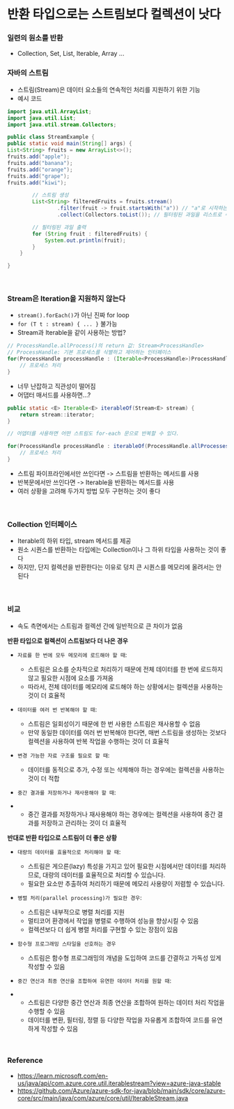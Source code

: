# 반환 타입으로는 스트림보다 컬렉션이 낫다

### 일련의 원소를 반환

-   Collection, Set, List, Iterable, Array ...

### 자바의 스트림

-   스트림(Stream)은 데이터 요소들의 연속적인 처리를 지원하기 위한 기능
-   예시 코드

```java
import java.util.ArrayList;
import java.util.List;
import java.util.stream.Collectors;

public class StreamExample {
public static void main(String[] args) {
List<String> fruits = new ArrayList<>();
fruits.add("apple");
fruits.add("banana");
fruits.add("orange");
fruits.add("grape");
fruits.add("kiwi");

        // 스트림 생성
        List<String> filteredFruits = fruits.stream()
                .filter(fruit -> fruit.startsWith("a")) // "a"로 시작하는 과일만 필터링
                .collect(Collectors.toList()); // 필터링된 과일을 리스트로 수집

        // 필터링된 과일 출력
        for (String fruit : filteredFruits) {
            System.out.println(fruit);
        }
    }

}

```

<br/>

### Stream은 Iteration을 지원하지 않는다

-   `stream().forEach()`가 아닌 진짜 for loop
-   `for (T t : stream) { ... }` 불가능
-   Stream과 Iterable을 같이 사용하는 방법?

```java
// ProcessHandle.allProcess()의 return 값: Stream<ProcessHandle>
// ProcessHandle: 기본 프로세스를 식별하고 제어하는 인터페이스
for(ProcessHandle processHandle : (Iterable<ProcessHandle>)ProcessHandle.allProcesses()::iterator){
    // 프로세스 처리
}
```

-   너무 난잡하고 직관성이 떨어짐
-   어댑터 매서드를 사용하면...?

```java
public static <E> Iterable<E> iterableOf(Stream<E> stream) {
    return stream::iterator;
}

// 어뎁터를 사용하면 어떤 스트림도 for-each 문으로 반복할 수 있다.

for(ProcessHandle processHandle : iterableOf(ProcessHandle.allProcesses())) {
    // 프로세스 처리
}
```

-   스트림 파이프라인에서만 쓰인다면 -> 스트림을 반환하는 메서드를 사용
-   반복문에서만 쓰인다면 -> Iterable을 반환하는 메서드를 사용
-   여러 상황을 고려해 두가지 방법 모두 구현하는 것이 좋다

<br/>

### Collection 인터페이스

-   Iterable의 하위 타입, stream 메서드를 제공
-   원소 시퀀스를 반환하는 타입에는 Collection이나 그 하위 타입을 사용하는 것이 좋다
-   하지만, 단지 컬렉션을 반환한다는 이유로 덩치 큰 시퀀스를 메모리에 올려서는 안된다

<br/>

### 비교

-   속도 측면에서는 스트림과 컬렉션 간에 일반적으로 큰 차이가 없음

**반환 타입으로 컬렉션이 스트림보다 더 나은 경우**

-   `자료를 한 번에 모두 메모리에 로드해야 할 때`:

    -   스트림은 요소를 순차적으로 처리하기 때문에 전체 데이터를 한 번에 로드하지 않고 필요한 시점에 요소를 가져옴
    -   따라서, 전체 데이터를 메모리에 로드해야 하는 상황에서는 컬렉션을 사용하는 것이 더 효율적

-   `데이터를 여러 번 반복해야 할 때`:

    -   스트림은 일회성이기 때문에 한 번 사용한 스트림은 재사용할 수 없음
    -   만약 동일한 데이터를 여러 번 반복해야 한다면, 매번 스트림을 생성하는 것보다 컬렉션을 사용하여 반복 작업을 수행하는 것이 더 효율적

-   `변경 가능한 자료 구조를 필요로 할 때`:

    -   데이터를 동적으로 추가, 수정 또는 삭제해야 하는 경우에는 컬렉션을 사용하는 것이 더 적합

-   `중간 결과를 저장하거나 재사용해야 할 때`:
-   -   중간 결과를 저장하거나 재사용해야 하는 경우에는 컬렉션을 사용하여 중간 결과를 저장하고 관리하는 것이 더 효율적

**반대로 반환 타입으로 스트림이 더 좋은 상황**

-   `대량의 데이터를 효율적으로 처리해야 할 때`:

    -   스트림은 게으른(lazy) 특성을 가지고 있어 필요한 시점에서만 데이터를 처리하므로, 대량의 데이터를 효율적으로 처리할 수 있습니다.
    -   필요한 요소만 추출하여 처리하기 때문에 메모리 사용량이 저렴할 수 있습니다.

-   `병렬 처리(parallel processing)가 필요한 경우`:

    -   스트림은 내부적으로 병렬 처리를 지원
    -   멀티코어 환경에서 작업을 병렬로 수행하여 성능을 향상시킬 수 있음
    -   컬렉션보다 더 쉽게 병렬 처리를 구현할 수 있는 장점이 있음

-   `함수형 프로그래밍 스타일을 선호하는 경우`

    -   스트림은 함수형 프로그래밍의 개념을 도입하여 코드를 간결하고 가독성 있게 작성할 수 있음

-   `중간 연산과 최종 연산을 조합하여 유연한 데이터 처리를 원할 때`:
-   -   스트림은 다양한 중간 연산과 최종 연산을 조합하여 원하는 데이터 처리 작업을 수행할 수 있음
    -   데이터를 변환, 필터링, 정렬 등 다양한 작업을 자유롭게 조합하여 코드를 유연하게 작성할 수 있음

<br/>

### Reference

-   https://learn.microsoft.com/en-us/java/api/com.azure.core.util.iterablestream?view=azure-java-stable
-   https://github.com/Azure/azure-sdk-for-java/blob/main/sdk/core/azure-core/src/main/java/com/azure/core/util/IterableStream.java
